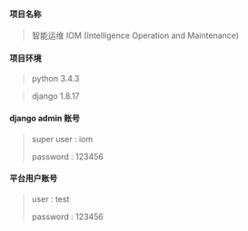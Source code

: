 #### 项目名称
> 智能运维 IOM (Intelligence Operation and Maintenance)

#### 项目环境
> python 3.4.3

> django 1.8.17

#### django admin 账号
> super user : iom
>
> password : 123456

#### 平台用户账号
> user : test
>
> password : 123456
